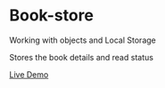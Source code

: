 # Book-store
Working with objects and Local Storage

Stores the book details and read status

[Live Demo](https://soumyadeepdutta7.github.io/Book-store/)

